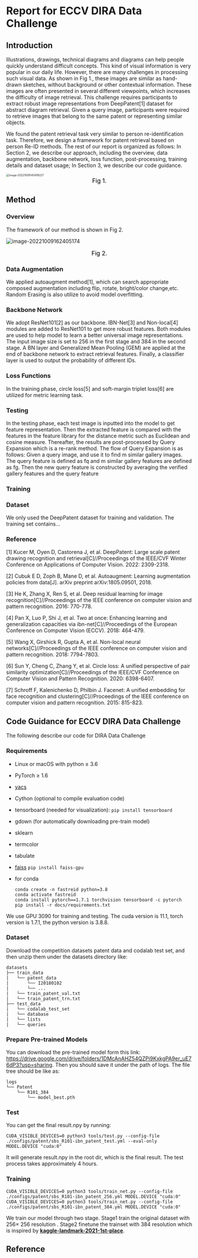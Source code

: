 





# Report for ECCV DIRA Data Challenge

## Introduction

Illustrations, drawings, technical diagrams and diagrams can help people quickly understand difficult concepts. This kind of visual information is very popular in our daily life. However, there are many challenges in processing such visual data. As shown in Fig 1., these images are similar as hand-drawn sketches, without background or other contextual information. These images are often presented in several different viewpoints, which increases the difficulty of image retrieval. This challenge requires participants to extract robust image representations from DeepPatent[1] dataset for abstract diagram retrieval. Given a query image, participants were required to retrieve images that belong to the same patent or representing similar objects. 

We found the patent retrieval task very similar to person re-identification task. Therefore, we design a framework for patent retrieval based on person Re-ID methods. The rest of our report is organized as follows: In Section 2, we describe our approach, including the overview, data augmentation, backbone network, loss function, post-processing, training details and dataset usage; In Section 3, we describe our code guidance.

<img src=".assets/image-20221009145459227.png" alt="image-20221009145459227" style="zoom:50%;" />

<center style="font-size:16px;color:#000">Fig 1.</center> 

## Method

### Overview

The framework of our method is shown in Fig 2.

![image-20221009162405174](.assets/image-20221009162405174.png)

<center style="font-size:16px;color:#000">Fig 2.</center> 

### Data Augmentation

We applied autoaugment method[1], which can search appropriate composed augmentation including flip, rotate, bright/color change,etc. Random Erasing is also utilize to avoid model overfitting.

### Backbone Network

We adopt ResNet101[2] as our backbone. IBN-Net[3] and Non-local[4] modules are added to ResNet101 to get more robust features.  Both modules are used to help model to learn a better universal image representations. The input image size is set to 256 in the first stage and 384 in the second stage.  A BN layer and Generalized Mean Pooling (GEM) are applied at the end of backbone network to extract retrieval features. Finally, a classifier layer is used to output the probability of different IDs.

### Loss Functions

In the training phase,  circle loss[5] and soft-margin triplet loss[6] are utilized for metric learning task.

### Testing

In the testing phase, each test image is inputted into the model to get feature representation. Then the extracted feature is compared with the features in the feature library for the distance metric such as Euclidean and cosine measure. Thereafter, the results are post-processed by Query Expansion which is a re-rank method. The flow of Query Expansion is as follows: Given a query image, and use it to find m similar gallery images. The query feature is defined as fq and m similar gallery features are defined as fg. Then the new query feature is constructed by averaging the verified gallery features and the query feature

### Training



### Dataset

We only used the DeepPatent dataset for training and validation. The training set contains...

### Reference

[1] Kucer M, Oyen D, Castorena J, et al. DeepPatent: Large scale patent drawing recognition and retrieval[C]//Proceedings of the IEEE/CVF Winter Conference on Applications of Computer Vision. 2022: 2309-2318.

[2] Cubuk E D, Zoph B, Mane D, et al. Autoaugment: Learning augmentation policies from data[J]. arXiv preprint arXiv:1805.09501, 2018.

[3] He K, Zhang X, Ren S, et al. Deep residual learning for image recognition[C]//Proceedings of the IEEE conference on computer vision and pattern recognition. 2016: 770-778.

[4] Pan X, Luo P, Shi J, et al. Two at once: Enhancing learning and generalization capacities via ibn-net[C]//Proceedings of the European Conference on Computer Vision (ECCV). 2018: 464-479.

[5] Wang X, Girshick R, Gupta A, et al. Non-local neural networks[C]//Proceedings of the IEEE conference on computer vision and pattern recognition. 2018: 7794-7803.

[6] Sun Y, Cheng C, Zhang Y, et al. Circle loss: A unified perspective of pair similarity optimization[C]//Proceedings of the IEEE/CVF Conference on Computer Vision and Pattern Recognition. 2020: 6398-6407.

[7] Schroff F, Kalenichenko D, Philbin J. Facenet: A unified embedding for face recognition and clustering[C]//Proceedings of the IEEE conference on computer vision and pattern recognition. 2015: 815-823.

## Code Guidance for ECCV DIRA Data Challenge

The following describe our code for DIRA Data Challenge

### Requirements

- Linux or macOS with python ≥ 3.6

- PyTorch ≥ 1.6

- [yacs](https://github.com/rbgirshick/yacs)

- Cython (optional to compile evaluation code)

- tensorboard (needed for visualization): `pip install tensorboard`

- gdown (for automatically downloading pre-train model)

- sklearn

- termcolor

- tabulate

- [faiss](https://github.com/facebookresearch/faiss) `pip install faiss-gpu`

- for conda

  ```
  conda create -n fastreid python=3.8
  conda activate fastreid
  conda install pytorch==1.7.1 torchvision tensorboard -c pytorch
  pip install -r docs/requirements.txt
  ```

We use GPU 3090 for training and testing. The cuda version is 11.1, torch version is 1.7.1, the python version is 3.8.8.

### Dataset

Download the competition datasets patent data and codalab test set, and then unzip them under the datasets directory like: 

```
datasets
├── train_data
|	└── patent_data
|		└── I20180102
|		└── ...
|	└── train_patent_val.txt
|	└── train_patent_trn.txt
├── test_data
|	└── codalab_test_set
|	└── database
|	└── lists
|	└── queries

```

### Prepare Pre-trained Models

You can download the pre-trained model form this link: https://drive.google.com/drive/folders/1DMcAnAHZ54QZPi9KxkgPA9er_uE76dP3?usp=sharing. Then you should save it under the path of logs. The file tree should be like as:

```
logs
└── Patent	
    └── R101_384
    	└── model_best.pth
```

### Test

You can get the final result.npy by running:

```
CUDA_VISIBLE_DEVICES=0 python3 tools/test.py --config-file ./configs/patent/sbs_R101-ibn_patent_test.yml --eval-only  MODEL.DEVICE "cuda:0"
```

It will generate result.npy  in the root dir, which is the final result. The test process takes approximately 4 hours.

### Training

```
CUDA_VISIBLE_DEVICES=0 python3 tools/train_net.py --config-file ./configs/patent/sbs_R101-ibn_patent_256.yml MODEL.DEVICE "cuda:0" 
CUDA_VISIBLE_DEVICES=0 python3 tools/train_net.py --config-file ./configs/patent/sbs_R101-ibn_patent_384.yml MODEL.DEVICE "cuda:0" 
```

We train our model through two stage. Stage1 train the original dataset with 256$\times$ 256 resolution . Stage2 finetune the trainset with 384 resolution which is inspired by **[kaggle-landmark-2021-1st-place](https://github.com/ChristofHenkel/kaggle-landmark-2021-1st-place)**.  

## Reference

